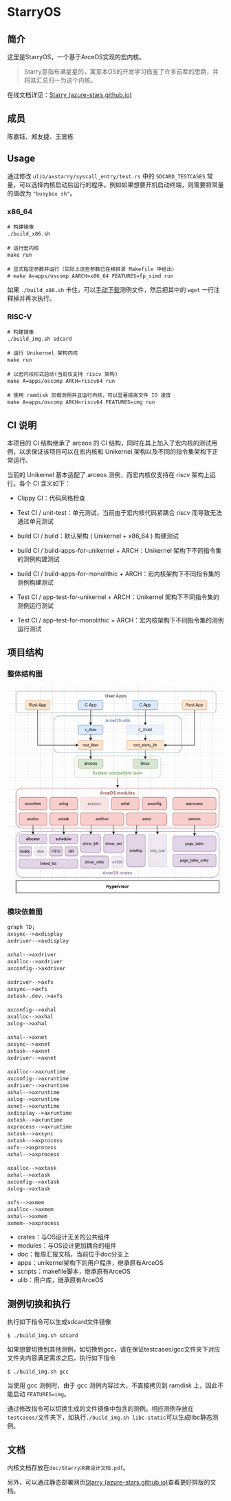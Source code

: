 # StarryOS

## 简介

这里是StarryOS，一个基于ArceOS实现的宏内核。

> Starry意指布满星星的，寓意本OS的开发学习借鉴了许多前辈的思路，并将其汇总归一为这个内核。

在线文档详见：[Starry (azure-stars.github.io)](https://azure-stars.github.io/Starry/)

## 成员

陈嘉钰、郑友捷、王昱栋

## Usage

通过修改 `ulib/axstarry/syscall_entry/test.rs` 中的 `SDCARD_TESTCASES` 常量，可以选择内核启动后运行的程序。例如如果想要开机启动终端，则需要将常量的值改为 `"busybox sh"`。

### x86_64

```shell
# 构建镜像
./build_x86.sh

# 运行宏内核
make run

# 显式指定参数并运行（实际上这些参数已在根目录 Makefile 中给出）
# make A=apps/oscomp AARCH=x86_64 FEATURES=fp_simd run

```

如果 `./build_x86.sh` 卡住，可以[手动下载](https://github.com/oscomp/testsuits-for-oskernel/releases/download/final-x86_64/testsuits-x86_64-linux-musl.tgz)测例文件，然后把其中的 `wget` 一行注释掉并再次执行。


### RISC-V

```shell
# 构建镜像
./build_img.sh sdcard

# 运行 Unikernel 架构内核
make run

# 以宏内核形式启动(当前仅支持 riscv 架构)
make A=apps/oscomp ARCH=riscv64 run

# 使用 ramdisk 加载测例并且运行内核，可以显著提高文件 IO 速度
make A=apps/oscomp ARCH=riscv64 FEATURES=img run

```

## CI 说明
本项目的 CI 结构继承了 arceos 的 CI 结构，同时在其上加入了宏内核的测试用例，以求保证该项目可以在宏内核和 Unikernel 架构以及不同的指令集架构下正常运行。

当前的 Unikernel 基本适配了 arceos 测例，而宏内核仅支持在 riscv 架构上运行。各个 CI 含义如下：

* Clippy CI：代码风格检查

* Test CI / unit-test：单元测试，当前由于宏内核代码紧耦合 riscv 而导致无法通过单元测试

* build CI / build：默认架构 ( Unikernel + x86_64 ) 构建测试

* build CI / build-apps-for-unikernel + ARCH：Unikernel 架构下不同指令集的测例构建测试

* build CI / build-apps-for-monolithic + ARCH：宏内核架构下不同指令集的测例构建测试

* Test CI / app-test-for-unikernel + ARCH：Unikernel 架构下不同指令集的测例运行测试

* Test CI / app-test-for-monolithic + ARCH：宏内核架构下不同指令集的测例运行测试

## 项目结构

### 整体结构图

![image-20230603005345201](https://raw.githubusercontent.com/Azure-stars/Figure-Bed/main/image-20230603005345201.png)



### 模块依赖图

```mermaid
graph TD;
axsync-->axdisplay
axdriver-->axdisplay

axhal-->axdriver
axalloc-->axdriver
axconfig-->axdriver

axdriver-->axfs
axsync-->axfs
axtask-.dev.->axfs

axconfig-->axhal
axalloc-->axhal
axlog-->axhal

axhal-->axnet
axsync-->axnet
axtask-->axnet
axdriver-->axnet

axalloc-->axruntime
axconfig-->axruntime
axdriver-->axruntime
axhal-->axruntime
axlog-->axruntime
axnet-->axruntime
axdisplay-->axruntime
axtask-->axruntime
axprocess-->axruntime
axtask-->axsync
axtask-->axprocess
axfs-->axprocess
axhal-->axprocess

axalloc-->axtask
axhal-->axtask
axconfig-->axtask
axlog-->axtask

axfs-->axmem
axalloc-->axmem
axhal-->axmem
axmem-->axprocess
```

* crates：与OS设计无关的公共组件
* modules：与OS设计更加耦合的组件
* doc：每周汇报文档，当前位于doc分支上
* apps：unikernel架构下的用户程序，继承原有ArceOS
* scripts：makefile脚本，继承原有ArceOS
* ulib：用户库，继承原有ArceOS



## 测例切换和执行

执行如下指令可以生成sdcard文件镜像

```shell
$ ./build_img.sh sdcard
```

如果想要切换到其他测例，如切换到gcc，请在保证testcases/gcc文件夹下对应文件夹内容满足需求之后，执行如下指令

```shell
$ ./build_img.sh gcc
```

当使用 gcc 测例时，由于 gcc 测例内容过大，不直接拷贝到 ramdisk 上，因此不能启动 `FEATURES=img`。

通过修改指令可以切换生成的文件镜像中包含的测例。相应测例存放在`testcases/`文件夹下，如执行`./build_img.sh libc-static`可以生成libc静态测例。



## 文档

内核文档存放在`doc/Starry决赛设计文档.pdf`。

另外，可以通过静态部署网页[Starry (azure-stars.github.io)](https://azure-stars.github.io/Starry/)查看更好排版的文档。